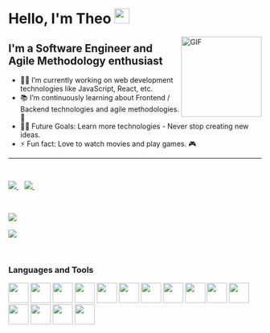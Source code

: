 
# Hello, I'm Theo <img width="30px" src="https://media.tenor.com/images/3b388fe03da271d2674faf85eb7c3fcd/tenor.gif" />

<img align="right" alt="GIF" height="160px" src="https://media.giphy.com/media/du3J3cXyzhj75IOgvA/giphy.gif" />

## I'm a Software Engineer and Agile Methodology enthusiast

- 👨‍💻 I’m currently working on web development technologies like JavaScript, React, etc.
- 📚 I’m continuously learning about Frontend / Backend technologies and agile methodologies. 🌱
- 💪🏼 Future Goals: Learn more technologies - Never stop creating new ideas.
- ⚡ Fun fact: Love to watch movies and play games. 🎮
---
<br/>

<p>
  <a href="https://www.linkedin.com/in/theo-moura-54a94a7b/">
    <img src="https://img.shields.io/badge/linkedin-%230077B5.svg?&style=for-the-badge&logo=linkedin&logoColor=white" />
  </a>&nbsp;&nbsp;
  <a href="https://github.com/theomoura">
    <img src="https://img.shields.io/badge/github-%23100000.svg?&style=for-the-badge&logo=github&logoColor=white" />        
  </a>&nbsp;&nbsp;
</p>

<br/>

<p>
  <a href="https://github.com/anuraghazra/github-readme-stats">
    <img
      align="center"
      src="https://github-readme-stats.vercel.app/api/top-langs/?username=theomoura&layout=compact&hide=C%23"
    />
  </a>
 <br/>
 <br/>
  <a href="https://github.com/anuraghazra/github-readme-stats">
    <img
      align="center"
      src="https://github-readme-stats.vercel.app/api?username=theomoura&show_icons=true&custom_title=Github%20Status&hide=issues,contribs"
    />
  </a>
</p>

<br/>

### Languages and Tools

<p align="left">
  <a target="_blank">
    <img
      src="https://devicons.github.io/devicon/devicon.git/icons/javascript/javascript-original.svg"
      width="40"
      height="40"
    />
  </a>
    <a target="_blank">
    <img
      src="https://devicons.github.io/devicon/devicon.git/icons/react/react-original.svg"
      width="40"
      height="40"
    />
  </a>
    <a target="_blank">
    <img
      src="https://devicons.github.io/devicon/devicon.git/icons/nodejs/nodejs-original.svg"
      width="40"
      height="40"
    />
  </a>
    <a target="_blank">
    <img
      src="https://devicons.github.io/devicon/devicon.git/icons/redux/redux-original.svg"
      width="40"
      height="40"
    />
  </a>
    <a target="_blank">
    <img
      src="https://devicons.github.io/devicon/devicon.git/icons/redis/redis-original.svg"
      width="40"
      height="40"
    />
  </a>
  <a target="_blank">
    <img
      src="https://devicons.github.io/devicon/devicon.git/icons/mongodb/mongodb-original-wordmark.svg"
      width="40"
      height="40"
    />
  </a>
    <a target="_blank">
    <img
      src="https://devicons.github.io/devicon/devicon.git/icons/html5/html5-original.svg"
      width="40"
      height="40"
    />
  </a>
    <a target="_blank">
    <img
      src="https://devicons.github.io/devicon/devicon.git/icons/css3/css3-original.svg"
      width="40"
      height="40"
    />
  </a>
    <a target="_blank">
    <img
      src="https://devicons.github.io/devicon/devicon.git/icons/csharp/csharp-original.svg"
      width="40"
      height="40"
    />
  </a>
  <a target="_blank">
    <img
      src="https://devicons.github.io/devicon/devicon.git/icons/dot-net/dot-net-original-wordmark.svg"
      width="40"
      height="40"
    />
  </a>
    <a target="_blank">
    <img
      src="https://devicons.github.io/devicon/devicon.git/icons/android/android-original.svg"
      width="40"
      height="40"
    />
  </a>
    <a target="_blank">
    <img
      src="https://devicons.github.io/devicon/devicon.git/icons/git/git-original.svg"
      width="40"
      height="40"
    />
  </a>
    <a target="_blank">
    <img
      src="https://devicons.github.io/devicon/devicon.git/icons/typescript/typescript-original.svg"
      width="40"
      height="40"
    />
  </a>
    <a target="_blank">
    <img
      src="https://devicons.github.io/devicon/devicon.git/icons/npm/npm-original-wordmark.svg"
      width="40"
      height="40"
    />
  </a>
    <a target="_blank">
    <img
      src="https://devicons.github.io/devicon/devicon.git/icons/angularjs/angularjs-original.svg"
      width="40"
      height="40"
    />
  </a>
</p>

